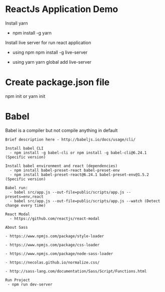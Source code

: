 # ReactJs Application Demo

Install yarn
 - npm install -g yarn

Install live server for run react application

 - using npm 
    npm install -g live-server

 - using yarn
    yarn global add live-server

# Create package.json file

   npm init or yarn init

# Babel

  Babel is a compiler but not compile anything in default
    
    Brief description here - http://babeljs.io/docs/usage/cli/

    Install babel CLI 
      - npm install -g babel-cli or npm install -g babel-cli@6.24.1 (Specific version)

    Install babel environment and react (dependencies)
      - npm install babel-preset-react babel-preset-env
      - npm install babel-preset-react@6.24.1 babel-preset-env@1.5.2 (Specific version)

    Babel run:
      - babel src/app.js --out-file=public/scripts/app.js --presets=env,react
      - babel src/app.js --out-file=public/scripts/app.js --watch (Detect change every time)

    React Modal
      - https://github.com/reactjs/react-modal
      
    About Sass

    - https://www.npmjs.com/package/style-loader

    - https://www.npmjs.com/package/css-loader

    - https://www.npmjs.com/package/node-sass-loader

    - https://necolas.github.io/normalize.css/

    - http://sass-lang.com/documentation/Sass/Script/Functions.html

    Run Project
     - npm run dev-server